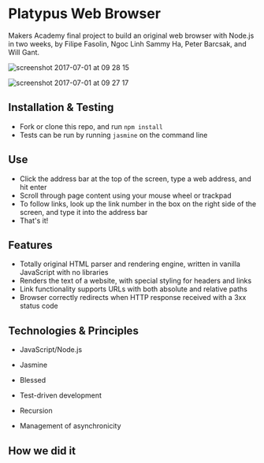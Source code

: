 
Platypus Web Browser
=================

Makers Academy final project to build an original web browser with Node.js in two weeks, by Filipe Fasolin, Ngoc Linh Sammy Ha, Peter Barcsak, and Will Gant.

![screenshot 2017-07-01 at 09 28 15](https://user-images.githubusercontent.com/20523607/27760487-5ae10398-5e40-11e7-9d0a-00286e5aa2fa.png)

![screenshot 2017-07-01 at 09 27 17](https://user-images.githubusercontent.com/20523607/27760493-855e7b5a-5e40-11e7-8b0a-52a2702c40e0.png)

Installation & Testing
--------

* Fork or clone this repo, and run `npm install`
* Tests can be run by running `jasmine` on the command line

Use
--------

* Click the address bar at the top of the screen, type a web address, and hit enter
* Scroll through page content using your mouse wheel or trackpad
* To follow links, look up the link number in the box on the right side of the screen, and type it into the address bar
* That's it!

Features
--------

* Totally original HTML parser and rendering engine, written in vanilla JavaScript with no libraries
* Renders the text of a website, with special styling for headers and links
* Link functionality supports URLs with both absolute and relative paths
* Browser correctly redirects when HTTP response received with a 3xx status code

Technologies & Principles
--------

* JavaScript/Node.js
* Jasmine
* Blessed

* Test-driven development
* Recursion
* Management of asynchronicity

How we did it
--------
